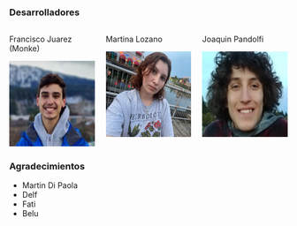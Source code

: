 ### Desarrolladores

<div style="display: flex; justify-content: space-between;">
 <div style="margin-right: 20px;">
  <p>Francisco Juarez (Monke)</p>
  <img src="assets/pancho.png" alt="Francisco Juarez (Monke)">
 </div>

 <div style="margin-right: 20px;">
  <p>Martina Lozano</p>
  <img src="assets/martina.png" alt="Martina Lozano">
 </div>

 <div>
  <p>Joaquin Pandolfi</p>
  <img src="assets/joaquin.png" alt="Joaquin Pandolfi">
 </div>
</div>


<!-- | ![Francisco Juarez](assets/pancho.png) | ![Image 2](image2.jpg) | ![Image 3](image3.jpg) |
|-------------------------|-------------------------|-------------------------| -->




### Agradecimientos
- Martin Di Paola
- Delf
- Fati
- Belu
